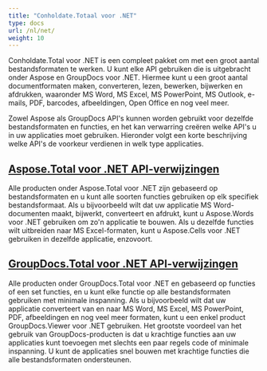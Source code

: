 ```yaml
---
title: "Conholdate.Totaal voor .NET"
type: docs
url: /nl/net/
weight: 10
---
```


Conholdate.Total voor .NET is een compleet pakket om met een groot aantal bestandsformaten te werken. U kunt elke API gebruiken die is uitgebracht onder Aspose en GroupDocs voor .NET. Hiermee kunt u een groot aantal documentformaten maken, converteren, lezen, bewerken, bijwerken en afdrukken, waaronder MS Word, MS Excel, MS PowerPoint, MS Outlook, e-mails, PDF, barcodes, afbeeldingen, Open Office en nog veel meer. 

Zowel Aspose als GroupDocs API's kunnen worden gebruikt voor dezelfde bestandsformaten en functies, en het kan verwarring creëren welke API's u in uw applicaties moet gebruiken. Hieronder volgt een korte beschrijving welke API's de voorkeur verdienen in welk type applicaties.

## [Aspose.Total voor .NET API-verwijzingen](/aspose-total-for-net/)

Alle producten onder Aspose.Total voor .NET zijn gebaseerd op bestandsformaten en u kunt alle soorten functies gebruiken op elk specifiek bestandsformaat. Als u bijvoorbeeld wilt dat uw applicatie MS Word-documenten maakt, bijwerkt, converteert en afdrukt, kunt u Aspose.Words voor .NET gebruiken om zo'n applicatie te bouwen. Als u dezelfde functies wilt uitbreiden naar MS Excel-formaten, kunt u Aspose.Cells voor .NET gebruiken in dezelfde applicatie, enzovoort.

## [GroupDocs.Total voor .NET API-verwijzingen](/groupdocs-total-for-net/)

Alle producten onder GroupDocs.Total voor .NET en gebaseerd op functies of een set functies, en u kunt elke functie op alle bestandsformaten gebruiken met minimale inspanning. Als u bijvoorbeeld wilt dat uw applicatie converteert van en naar MS Word, MS Excel, MS PowerPoint, PDF, afbeeldingen en nog veel meer formaten, kunt u een enkel product GroupDocs.Viewer voor .NET gebruiken. Het grootste voordeel van het gebruik van GroupDocs-producten is dat u krachtige functies aan uw applicaties kunt toevoegen met slechts een paar regels code of minimale inspanning. U kunt de applicaties snel bouwen met krachtige functies die alle bestandsformaten ondersteunen.
